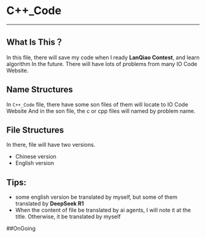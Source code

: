 # C++_Code

---

## What Is This？
In this file, there will save my code when I ready **LanQiao Contest**, and learn algorithm In the future.
There will have lots of problems from many IO Code Website.
## Name Structures 
In `C++_Code` file, there have some son files of them will locate to IO Code Website
And in the son file, the c or cpp files will  named by problem name.

## File Structures
In there, file will have two versions. 
- Chinese version
- English version
## Tips:
- some english version be translated by myself, but some of them translated by **DeepSeek R1**
- When the content of file be translated by ai agents, I will note it at the title. Otherwise, it be translated by myself 

##OnGoing 